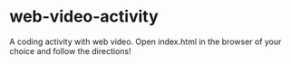 # web-video-activity
A coding activity with web video. Open index.html in the browser of your choice and follow the directions!
